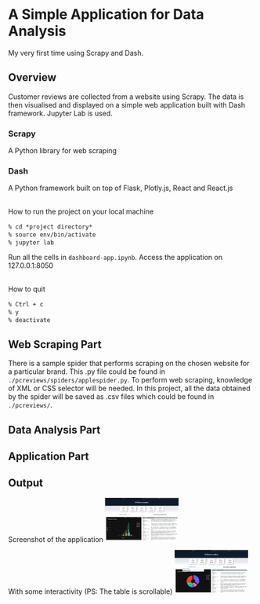 # A Simple Application for Data Analysis
My very first time using Scrapy and Dash.

## Overview
Customer reviews are collected from a website using Scrapy. The data is then visualised and displayed on a simple web application built with Dash framework. Jupyter Lab is used.

### Scrapy
A Python library for web scraping

### Dash
A Python framework built on top of Flask, Plotly.js, React and React.js

<br />
How to run the project on your local machine

```
% cd *project directory*
% source env/bin/activate
% jupyter lab
```

Run all the cells in `dashboard-app.ipynb`. Access the application on 127.0.0.1:8050 

<br />
How to quit

```
% Ctrl + c
% y
% deactivate
```

## Web Scraping Part
There is a sample spider that performs scraping on the chosen website for a particular brand. This .py file could be found in `./pcreviews/spiders/applespider.py`. To perform web scraping, knowledge of XML or CSS selector will be needed. In this project, all the data obtained by the spider will be saved as .csv files which could be found in `./pcreviews/`. 

## Data Analysis Part


## Application Part


## Output
Screenshot of the application
<img src="https://github.com/Sins-Repo/Scrapy-Dashboard/blob/master/img/sample_img.png" alt="Sample Output I" width="150"/>


With some interactivity (PS: The table is scrollable)
<img src="https://github.com/Sins-Repo/Scrapy-Dashboard/blob/master/img/sample_img_ii.png" alt="Sample Output II" width="150"/>
